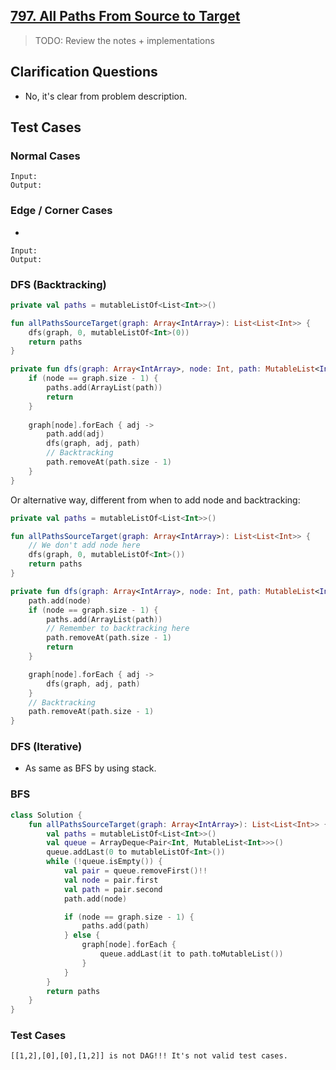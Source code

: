 ## [797. All Paths From Source to Target](https://leetcode.com/problems/all-paths-from-source-to-target/)

> TODO: Review the notes + implementations

## Clarification Questions
* No, it's clear from problem description.
 
## Test Cases
### Normal Cases
```
Input: 
Output: 
```
### Edge / Corner Cases
* 
```
Input: 
Output: 
```

### DFS (Backtracking)
```kotlin
private val paths = mutableListOf<List<Int>>()

fun allPathsSourceTarget(graph: Array<IntArray>): List<List<Int>> {
    dfs(graph, 0, mutableListOf<Int>(0))
    return paths
}

private fun dfs(graph: Array<IntArray>, node: Int, path: MutableList<Int>) {
    if (node == graph.size - 1) {
        paths.add(ArrayList(path))
        return
    }
    
    graph[node].forEach { adj ->
        path.add(adj)
        dfs(graph, adj, path)
        // Backtracking
        path.removeAt(path.size - 1)
    }
}
```

Or alternative way, different from when to add node and backtracking:

```kotlin
private val paths = mutableListOf<List<Int>>()

fun allPathsSourceTarget(graph: Array<IntArray>): List<List<Int>> {
    // We don't add node here
    dfs(graph, 0, mutableListOf<Int>())
    return paths
}

private fun dfs(graph: Array<IntArray>, node: Int, path: MutableList<Int>) {
    path.add(node)
    if (node == graph.size - 1) {
        paths.add(ArrayList(path))
        // Remember to backtracking here
        path.removeAt(path.size - 1)
        return
    }

    graph[node].forEach { adj ->
        dfs(graph, adj, path)
    }
    // Backtracking
    path.removeAt(path.size - 1)
}
```

### DFS (Iterative)
* As same as BFS by using stack.

### BFS
```kotlin
class Solution {
    fun allPathsSourceTarget(graph: Array<IntArray>): List<List<Int>> {
        val paths = mutableListOf<List<Int>>()
        val queue = ArrayDeque<Pair<Int, MutableList<Int>>>() 
        queue.addLast(0 to mutableListOf<Int>())
        while (!queue.isEmpty()) {
            val pair = queue.removeFirst()!!
            val node = pair.first
            val path = pair.second
            path.add(node)

            if (node == graph.size - 1) {
                paths.add(path)
            } else {
                graph[node].forEach {
                    queue.addLast(it to path.toMutableList())
                }
            }
        }
        return paths
    }
}
```

### Test Cases
```
[[1,2],[0],[0],[1,2]] is not DAG!!! It's not valid test cases.
```